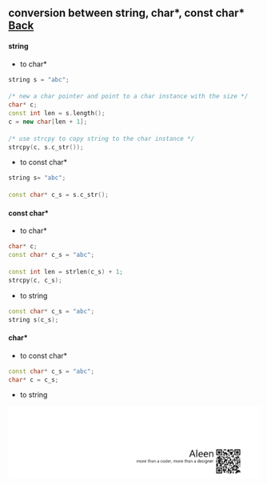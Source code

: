 ## conversion between **string**, **char***, **const char*** [Back](./../c.md)

#### string

- to char*

```cpp
string s = "abc";

/* new a char pointer and point to a char instance with the size */
char* c;
const int len = s.length();
c = new char[len + 1];

/* use strcpy to copy string to the char instance */
strcpy(c, s.c_str());
```

- to const char*

```cpp
string s= "abc";

const char* c_s = s.c_str();
```

#### const char*

- to char*

```cpp
char* c;
const char* c_s = "abc";

const int len = strlen(c_s) + 1;
strcpy(c, c_s);
```

- to string

```cpp
const char* c_s = "abc";
string s(c_s);
```

#### char*

- to const char*

```cpp
const char* c_s = "abc";
char* c = c_s;
```

- to string

<a href="http://aleen42.github.io/" target="_blank" ><img src="./../../../pic/tail.gif"></a>
